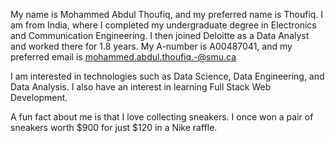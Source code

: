 My name is Mohammed Abdul Thoufiq, and my preferred name is Thoufiq. I am from India, where I completed my undergraduate degree in Electronics and Communication Engineering. I then joined Deloitte as a Data Analyst and worked there for 1.8 years. My A-number is A00487041, and my preferred email is mohammed.abdul.thoufiq.-@smu.ca

I am interested in technologies such as Data Science, Data Engineering, and Data Analysis. I also have an interest in learning Full Stack Web Development.

A fun fact about me is that I love collecting sneakers. I once won a pair of sneakers worth $900 for just $120 in a Nike raffle.
